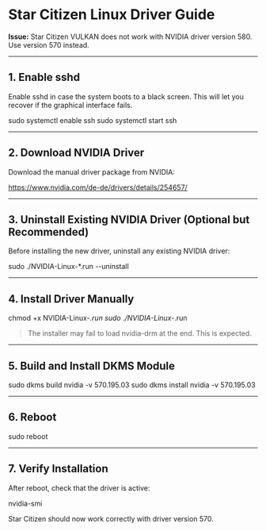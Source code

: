 # Star Citizen Linux Driver Guide

**Issue:** Star Citizen VULKAN does not work with NVIDIA driver version 580. Use version 570 instead.

---

## 1. Enable sshd

Enable sshd in case the system boots to a black screen. This will let you recover if the graphical interface fails.

sudo systemctl enable ssh
sudo systemctl start ssh

---

## 2. Download NVIDIA Driver

Download the manual driver package from NVIDIA:

https://www.nvidia.com/de-de/drivers/details/254657/

---

## 3. Uninstall Existing NVIDIA Driver (Optional but Recommended)

Before installing the new driver, uninstall any existing NVIDIA driver:

sudo ./NVIDIA-Linux-*.run --uninstall

---

## 4. Install Driver Manually

chmod +x NVIDIA-Linux-*.run
sudo ./NVIDIA-Linux-*.run

> The installer may fail to load nvidia-drm at the end. This is expected.

---

## 5. Build and Install DKMS Module

sudo dkms build nvidia -v 570.195.03
sudo dkms install nvidia -v 570.195.03

---

## 6. Reboot

sudo reboot

---

## 7. Verify Installation

After reboot, check that the driver is active:

nvidia-smi

Star Citizen should now work correctly with driver version 570.
